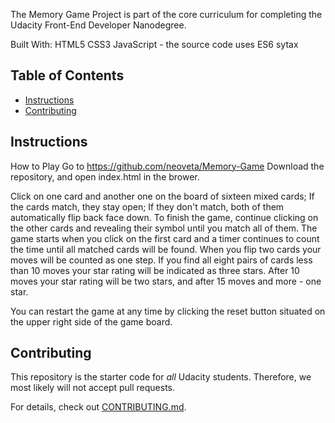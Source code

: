 
The Memory Game Project is part of the core curriculum for completing the Udacity Front-End Developer Nanodegree. 

Built With:
HTML5
CSS3
JavaScript - the source code uses ES6 sytax

## Table of Contents

* [Instructions](#instructions)
* [Contributing](#contributing)

## Instructions
How to Play
Go to https://github.com/neoveta/Memory-Game
Download the repository, and open index.html in the brower.

Click on one card and another one on the board of sixteen mixed cards;
If the cards match, they stay open;
If they don't match, both of them automatically flip back face down.
To finish the game, continue clicking on the other cards and revealing their symbol until you match all of them.
The game starts when you click on the first card and a timer continues to count the time until all matched cards will be found.
When you flip two cards your moves will be counted as one step. 
If you find all eight pairs of cards less than 10 moves your star rating will be indicated as three stars. After 10 moves your star rating will be two stars, and after 15 moves and more - one star.

You can restart the game at any time by clicking the reset button situated on the upper right side of the game board.

## Contributing

This repository is the starter code for _all_ Udacity students. Therefore, we most likely will not accept pull requests.

For details, check out [CONTRIBUTING.md](CONTRIBUTING.md).
